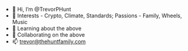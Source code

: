 - 👋 Hi, I’m @TrevorPHunt
- 👀 Interests - Crypto, Climate, Standards; Passions - Family, Wheels, Music
- 🌱 Learning about the above
- 💞️ Collaborating on the above
- 📫 trevor@thehuntfamily.com

<!---
TrevorPHunt/TrevorPHunt is a ✨ special ✨ repository because its `README.md` (this file) appears on your GitHub profile.
You can click the Preview link to take a look at your changes.
--->
